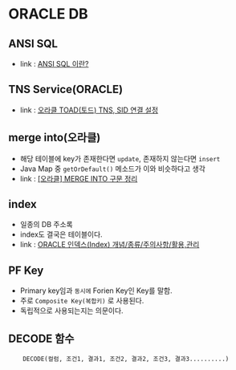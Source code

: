 # ORACLE DB

## ANSI SQL    
- link : [ANSI SQL 이란?](https://lena19760323.tistory.com/60)

## TNS Service(ORACLE)
- link : [오라클 TOAD(토드) TNS, SID 연결 설정](http://blog.naver.com/PostView.nhn?blogId=hei4&logNo=220105219049)

## merge into(오라클)
- 해당 테이블에 key가 존재한다면 `update`, 존재하지 않는다면 `insert`
- Java Map 중 `getOrDefault()` 메소드가 이와 비슷하다고 생각
- link : [[오라클] MERGE INTO 구문 정리](https://m.blog.naver.com/PostView.nhn?blogId=wiseyoun07&logNo=220319875065&proxyReferer=https:%2F%2Fwww.google.com%2F)

## index
- 일종의 DB 주소록
- index도 결국은 테이블이다.
- link : [ORACLE 인덱스(Index) 개념/종류/주의사항/활용,관리](https://rongscodinghistory.tistory.com/113)

## PF Key
- Primary key임과 `동시에` Forien Key인 Key를 말함.
- 주로 `Composite Key(복합키)` 로 사용된다.
- 독립적으로 사용되는지는 의문이다.

## DECODE 함수 
```
    DECODE(컬럼, 조건1, 결과1, 조건2, 결과2, 조건3, 결과3..........) 
```